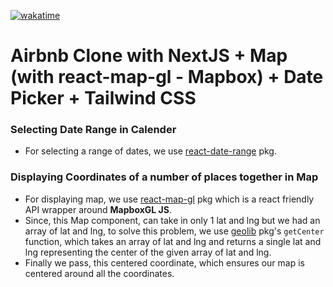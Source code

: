 [![wakatime](https://wakatime.com/badge/github/raunak96/airbnb-clone.svg)](https://wakatime.com/badge/github/raunak96/airbnb-clone)
# Airbnb Clone with NextJS + Map (with react-map-gl - Mapbox) + Date Picker + Tailwind CSS

### Selecting Date Range in Calender
- For selecting a range of dates, we use [react-date-range](https://github.com/hypeserver/react-date-range) pkg.

### Displaying Coordinates of a number of places together in Map
- For displaying map, we use [react-map-gl](https://github.com/visgl/react-map-gl) pkg which is a react friendly API wrapper around **MapboxGL JS**.
- Since, this Map component, can take in only 1 lat and lng but we had an array of lat and lng, to solve this problem, we use [geolib](https://github.com/manuelbieh/geolib) pkg's `getCenter` function, which takes an array of lat and lng and returns a single lat and lng representing the center of the given array of lat and lng.
- Finally we pass, this centered coordinate, which ensures our map is centered around all the coordinates.
